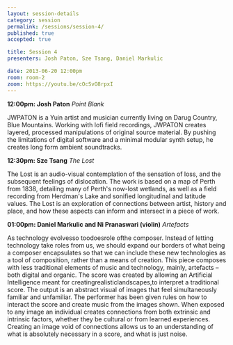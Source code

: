 ```yaml
---
layout: session-details
category: session
permalink: /sessions/session-4/
published: true
accepted: true

title: Session 4
presenters: Josh Paton, Sze Tsang, Daniel Markulic

date: 2013-06-20 12:00pm
room: room-2
zoom: https://youtu.be/cOcSvO8rpxI
---
```


**12:00pm: Josh Paton**
_Point Blank_

JWPATON is a Yuin artist and musician currently living on Darug Country, Blue Mountains. Working with lofi field recordings, JWPATON creates layered, processed manipulations of original source material. By pushing the limitations of digital software and a minimal modular synth setup, he creates long form ambient soundtracks. 

**12:30pm: Sze Tsang**
_The Lost_

The Lost is an audio-visual contemplation of the sensation of loss, and the subsequent feelings of dislocation. The work is based on a map of Perth from 1838, detailing many of Perth's now-lost wetlands, as well as a field recording from Herdman's Lake and sonified longitudinal and latitude values. The Lost is an exploration of connections between artist, history and place, and how these aspects can inform and intersect in a piece of work.  

**01:00pm: Daniel Markulic and Ni Pranaswari (violin)**
_Artefacts_

As technology evolvesso toodoesrole ofthe composer. Instead of letting technology take roles from us, we should expand our borders of what being a composer encapsulates so that we can include these new technologies as a tool of composition, rather than a means of creation. This piece composes with less traditional elements of music and technology, mainly, artefacts –both digital and organic. The score was created by allowing an Artificial Intelligence meant for creatingrealisticlandscapes,to interpret a traditional score. The output is an abstract visual of images that feel simultaneously familiar and unfamiliar. The performer has been given rules on how to interact the score and create music from the images shown. When exposed to any image an individual creates connections from both extrinsic and intrinsic factors, whether they be cultural or from learned experiences. Creating an image void of connections allows us to an understanding of what is absolutely necessary in a score, and what is just noise. 
